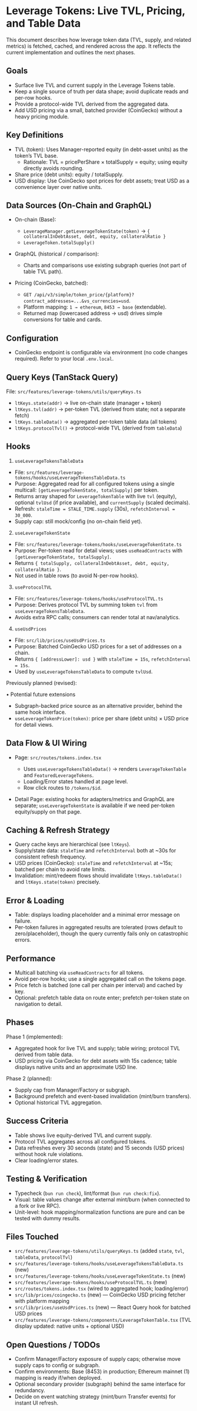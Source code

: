 # Leverage Tokens: Live TVL, Pricing, and Table Data

This document describes how leverage token data (TVL, supply, and related metrics) is fetched, cached, and rendered across the app. It reflects the current implementation and outlines the next phases.

## Goals

- Surface live TVL and current supply in the Leverage Tokens table.
- Keep a single source of truth per data shape; avoid duplicate reads and per-row hooks.
- Provide a protocol-wide TVL derived from the aggregated data.
- Add USD pricing via a small, batched provider (CoinGecko) without a heavy pricing module.

## Key Definitions

- TVL (token): Uses Manager-reported equity (in debt-asset units) as the token’s TVL base.
  - Rationale: TVL = pricePerShare × totalSupply = equity; using equity directly avoids rounding.
- Share price (debt units): equity / totalSupply.
- USD display: Use CoinGecko spot prices for debt assets; treat USD as a convenience layer over native units.

## Data Sources (On-Chain and GraphQL)

- On-chain (Base):
  - `LeverageManager.getLeverageTokenState(token)` → `{ collateralInDebtAsset, debt, equity, collateralRatio }`
  - `LeverageToken.totalSupply()`
- GraphQL (historical / comparison):
  - Charts and comparisons use existing subgraph queries (not part of table TVL path).

- Pricing (CoinGecko, batched):
  - `GET /api/v3/simple/token_price/{platform}?contract_addresses=...&vs_currencies=usd`.
  - Platform mapping: `1 → ethereum`, `8453 → base` (extendable).
  - Returned map (lowercased address → usd) drives simple conversions for table and cards.

## Configuration

- CoinGecko endpoint is configurable via environment (no code changes required). Refer to your local `.env.local`.

## Query Keys (TanStack Query)

File: `src/features/leverage-tokens/utils/queryKeys.ts`

- `ltKeys.state(addr)` → live on-chain state (manager + token)
- `ltKeys.tvl(addr)` → per-token TVL (derived from state; not a separate fetch)
- `ltKeys.tableData()` → aggregated per-token table data (all tokens)
- `ltKeys.protocolTvl()` → protocol-wide TVL (derived from `tableData`)

## Hooks

1) `useLeverageTokensTableData`
- File: `src/features/leverage-tokens/hooks/useLeverageTokensTableData.ts`
- Purpose: Aggregated read for all configured tokens using a single multicall: `[getLeverageTokenState, totalSupply]` per token.
- Returns array shaped for `LeverageTokenTable` with live `tvl` (equity), optional `tvlUsd` (if price available), and `currentSupply` (scaled decimals).
- Refresh: `staleTime = STALE_TIME.supply` (30s), `refetchInterval = 30_000`.
- Supply cap: still mock/config (no on-chain field yet).

2) `useLeverageTokenState`
- File: `src/features/leverage-tokens/hooks/useLeverageTokenState.ts`
- Purpose: Per-token read for detail views; uses `useReadContracts` with `[getLeverageTokenState, totalSupply]`.
- Returns `{ totalSupply, collateralInDebtAsset, debt, equity, collateralRatio }`.
- Not used in table rows (to avoid N-per-row hooks).

3) `useProtocolTVL`
- File: `src/features/leverage-tokens/hooks/useProtocolTVL.ts`
- Purpose: Derives protocol TVL by summing token `tvl` from `useLeverageTokensTableData`.
- Avoids extra RPC calls; consumers can render total at nav/analytics.

4) `useUsdPrices`
- File: `src/lib/prices/useUsdPrices.ts`
- Purpose: Batched CoinGecko USD prices for a set of addresses on a chain.
- Returns `{ [addressLower]: usd }` with `staleTime = 15s`, `refetchInterval = 15s`.
- Used by `useLeverageTokensTableData` to compute `tvlUsd`.

Previously planned (revised):

• Potential future extensions
- Subgraph-backed price source as an alternative provider, behind the same hook interface.
- `useLeverageTokenPrice(token)`: price per share (debt units) × USD price for detail views.

## Data Flow & UI Wiring

- Page: `src/routes/tokens.index.tsx`
  - Uses `useLeverageTokensTableData()` → renders `LeverageTokenTable` and `FeaturedLeverageTokens`.
  - Loading/Error states handled at page level.
  - Row click routes to `/tokens/$id`.

- Detail Page: existing hooks for adapters/metrics and GraphQL are separate; `useLeverageTokenState` is available if we need per-token equity/supply on that page.

## Caching & Refresh Strategy

- Query cache keys are hierarchical (see `ltKeys`).
- Supply/state data: `staleTime` and `refetchInterval` both at ~30s for consistent refresh frequency.
- USD prices (CoinGecko): `staleTime` and `refetchInterval` at ~15s; batched per chain to avoid rate limits.
- Invalidation: mint/redeem flows should invalidate `ltKeys.tableData()` and `ltKeys.state(token)` precisely.

## Error & Loading

- Table: displays loading placeholder and a minimal error message on failure.
- Per-token failures in aggregated results are tolerated (rows default to zero/placeholder), though the query currently fails only on catastrophic errors.

## Performance

- Multicall batching via `useReadContracts` for all tokens.
- Avoid per-row hooks; use a single aggregated call on the tokens page.
- Price fetch is batched (one call per chain per interval) and cached by key.
- Optional: prefetch table data on route enter; prefetch per-token state on navigation to detail.

## Phases

Phase 1 (implemented):
- Aggregated hook for live TVL and supply; table wiring; protocol TVL derived from table data.
- USD pricing via CoinGecko for debt assets with 15s cadence; table displays native units and an approximate USD line.

Phase 2 (planned):
- Supply cap from Manager/Factory or subgraph.
- Background prefetch and event-based invalidation (mint/burn transfers).
- Optional historical TVL aggregation.

## Success Criteria

- Table shows live equity-derived TVL and current supply.
- Protocol TVL aggregates across all configured tokens.
- Data refreshes every 30 seconds (state) and 15 seconds (USD prices) without hook rule violations.
- Clear loading/error states.

## Testing & Verification

- Typecheck (`bun run check`), lint/format (`bun run check:fix`).
- Visual: table values change after external mint/burn (when connected to a fork or live RPC).
- Unit-level: hook mapping/normalization functions are pure and can be tested with dummy results.

## Files Touched

- `src/features/leverage-tokens/utils/queryKeys.ts` (added `state`, `tvl`, `tableData`, `protocolTvl`)
- `src/features/leverage-tokens/hooks/useLeverageTokensTableData.ts` (new)
- `src/features/leverage-tokens/hooks/useLeverageTokenState.ts` (new)
- `src/features/leverage-tokens/hooks/useProtocolTVL.ts` (new)
- `src/routes/tokens.index.tsx` (wired to aggregated hook; loading/error)
 - `src/lib/prices/coingecko.ts` (new) — CoinGecko USD pricing fetcher with platform mapping
 - `src/lib/prices/useUsdPrices.ts` (new) — React Query hook for batched USD prices
 - `src/features/leverage-tokens/components/LeverageTokenTable.tsx` (TVL display updated: native units + optional USD)

## Open Questions / TODOs

- Confirm Manager/Factory exposure of supply caps; otherwise move supply caps to config or subgraph.
- Confirm environments: Base (8453) in production; Ethereum mainnet (1) mapping is ready if/when deployed.
- Optional secondary provider (subgraph) behind the same interface for redundancy.
- Decide on event watching strategy (mint/burn Transfer events) for instant UI refresh.
